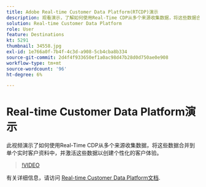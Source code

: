 ```yaml
---
title: Adobe Real-time Customer Data Platform(RTCDP)演示
description: 观看演示，了解如何使用Real-Time CDP从多个来源收集数据，将这些数据合并到单个实时客户资料中，并激活这些数据以创建个性化的客户体验。
solution: Real-time Customer Data Platform
role: User
feature: Destinations
kt: 5291
thumbnail: 34558.jpg
exl-id: 1e766a0f-7b4f-4c3d-a908-5cb4cba8b334
source-git-commit: 2d4f4f933650ef1a0ac98d47b28d0d750ae0e908
workflow-type: tm+mt
source-wordcount: '96'
ht-degree: 6%

---
```


# Real-time Customer Data Platform演示

此视频演示了如何使用Real-Time CDP从多个来源收集数据，将这些数据合并到单个实时客户资料中，并激活这些数据以创建个性化的客户体验。

>[!VIDEO](https://video.tv.adobe.com/v/34558?quality=12&learn=on)


有关详细信息，请访问 [Real-time Customer Data Platform文档](https://experienceleague.adobe.com/docs/experience-platform/rtcdp/overview.html?lang=zh-Hans).